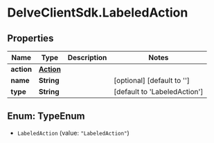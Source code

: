 # DelveClientSdk.LabeledAction

## Properties

Name | Type | Description | Notes
------------ | ------------- | ------------- | -------------
**action** | [**Action**](Action.md) |  | 
**name** | **String** |  | [optional] [default to &#39;&#39;]
**type** | **String** |  | [default to &#39;LabeledAction&#39;]



## Enum: TypeEnum


* `LabeledAction` (value: `"LabeledAction"`)




